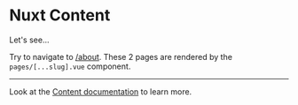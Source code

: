 # Nuxt Content

Let's see...

Try to navigate to [/about](/about). These 2 pages are rendered by the `pages/[...slug].vue` component.

---

Look at the [Content documentation](https://content.nuxtjs.org/) to learn more.
